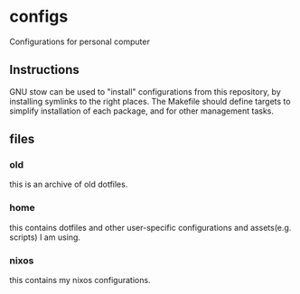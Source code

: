# configs
Configurations for personal computer

## Instructions
GNU stow can be used to "install" configurations from this repository, by installing symlinks to the right places.
The Makefile should define targets to simplify installation of each package, and for other management tasks.

## files
### old
this is an archive of old dotfiles.

### home
this contains dotfiles and other user-specific configurations and assets(e.g. scripts) I am using.

### nixos
this contains my nixos configurations.
